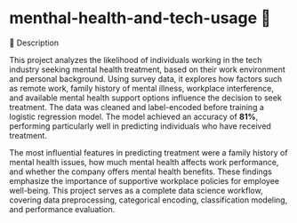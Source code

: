 # menthal-health-and-tech-usage 🧠

📝 Description

This project analyzes the likelihood of individuals working in the tech industry seeking mental health treatment, based on their work environment and personal background.
Using survey data, it explores how factors such as remote work, family history of mental illness, workplace interference, and available mental health support options influence the decision to seek treatment.
The data was cleaned and label-encoded before training a logistic regression model. The model achieved an accuracy of **81%**, performing particularly well in predicting individuals who have received treatment.

The most influential features in predicting treatment were a family history of mental health issues, how much mental health affects work performance, and whether the company offers mental health benefits. 
These findings emphasize the importance of supportive workplace policies for employee well-being.
This project serves as a complete data science workflow, covering data preprocessing, categorical encoding, classification modeling, and performance evaluation.
